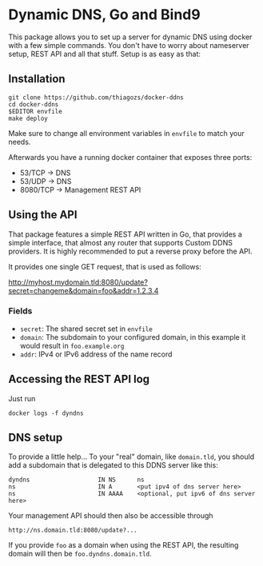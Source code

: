 # Dynamic DNS, Go and Bind9

This package allows you to set up a server for dynamic DNS using docker with a
few simple commands. You don't have to worry about nameserver setup, REST API
and all that stuff. Setup is as easy as that:

## Installation

```
git clone https://github.com/thiagozs/docker-ddns
cd docker-ddns
$EDITOR envfile
make deploy
```

Make sure to change all environment variables in `envfile` to match your needs.

Afterwards you have a running docker container that exposes three ports:

* 53/TCP    -> DNS
* 53/UDP    -> DNS
* 8080/TCP  -> Management REST API

## Using the API

That package features a simple REST API written in Go, that provides a simple
interface, that almost any router that supports Custom DDNS providers. It is 
highly recommended to put a reverse proxy before the API.

It provides one single GET request, that is used as follows:

http://myhost.mydomain.tld:8080/update?secret=changeme&domain=foo&addr=1.2.3.4

### Fields

* `secret`: The shared secret set in `envfile`
* `domain`: The subdomain to your configured domain, in this example it would
result in `foo.example.org`
* `addr`: IPv4 or IPv6 address of the name record

## Accessing the REST API log

Just run

```
docker logs -f dyndns
```

## DNS setup

To provide a little help... To your "real" domain, like `domain.tld`, you
should add a subdomain that is delegated to this DDNS server like this:

```
dyndns                   IN NS      ns
ns                       IN A       <put ipv4 of dns server here>
ns                       IN AAAA    <optional, put ipv6 of dns server here>
```

Your management API should then also be accessible through

```
http://ns.domain.tld:8080/update?...
```

If you provide `foo` as a domain when using the REST API, the resulting domain
will then be `foo.dyndns.domain.tld`.
